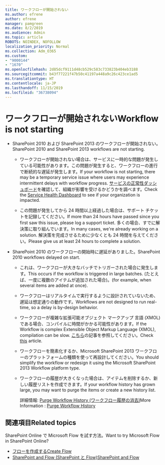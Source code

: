 ```yaml
---
title: ワークフローが開始されない
ms.author: efrene
author: efrene
manager: pamgreen
ms.date: 8/2/2019
ms.audience: Admin
ms.topic: article
ROBOTS: NOINDEX, NOFOLLOW
localization_priority: Normal
ms.collection: Adm_O365
ms.custom:
- "9000144"
- "1670"
ms.openlocfilehash: 2d85dcf9111d48cb529c583c733823b404eb3188
ms.sourcegitcommit: b43f77221f47b50c41197a448a9c26c423ce1ad5
ms.translationtype: HT
ms.contentlocale: ja-JP
ms.lasthandoff: 11/15/2019
ms.locfileid: "36738094"
---
```

# <a name="workflow-is-not-starting"></a><span data-ttu-id="28cb1-102">ワークフローが開始されない</span><span class="sxs-lookup"><span data-stu-id="28cb1-102">Workflow is not starting</span></span>

- <span data-ttu-id="28cb1-103">SharePoint 2010 および SharePoint 2013 のワークフローが開始されない。</span><span class="sxs-lookup"><span data-stu-id="28cb1-103">SharePoint 2010 and SharePoint 2013 workflows are not starting.</span></span>

    - <span data-ttu-id="28cb1-104">ワークフローが開始されない場合は、サービスに一時的な問題が発生している可能性があります。この問題が発生すると、ワークフローの進行で断続的な遅延が発生します。</span><span class="sxs-lookup"><span data-stu-id="28cb1-104">If your workflow is not starting, there may be a temporary service issue where users may experience intermittent delays with workflow progress.</span></span> <span data-ttu-id="28cb1-105">[サービスの正常性ダッシュボード](https:/admin.microsoft.com/AdminPortal/Home#/servicehealth)を確認して、組織が影響を受けるかどうかを調べます。</span><span class="sxs-lookup"><span data-stu-id="28cb1-105">Check the [Service Health Dashboard](https:/admin.microsoft.com/AdminPortal/Home#/servicehealth) to see if your organization is impacted.</span></span>

    - <span data-ttu-id="28cb1-106">この問題が発生してから 24 時間以上経過した場合は、サポート チケットを記録してください。</span><span class="sxs-lookup"><span data-stu-id="28cb1-106">If more than 24 hours have passed since you first saw this issue, please log a support ticket.</span></span> <span data-ttu-id="28cb1-107">多くの場合、すでに解決策に取り組んでいます。</span><span class="sxs-lookup"><span data-stu-id="28cb1-107">In many cases, we're already working on a solution.</span></span> <span data-ttu-id="28cb1-108">解決策を完成させるために少なくとも 24 時間を与えてください。</span><span class="sxs-lookup"><span data-stu-id="28cb1-108">Please give us at least 24 hours to complete a solution.</span></span>

- <span data-ttu-id="28cb1-109">SharePoint 2010 のワークフローの開始時に遅延がありました。</span><span class="sxs-lookup"><span data-stu-id="28cb1-109">SharePoint 2010 workflows delayed on start.</span></span>

    - <span data-ttu-id="28cb1-110">これは、ワークフローが大きなバッチでトリガーされた場合に発生します。</span><span class="sxs-lookup"><span data-stu-id="28cb1-110">This occurs if the workflow is triggered in large batches.</span></span> <span data-ttu-id="28cb1-111">(たとえば、一度に複数のアイテムが追加された場合)。</span><span class="sxs-lookup"><span data-stu-id="28cb1-111">(for example, when several items are added at once).</span></span>

    - <span data-ttu-id="28cb1-112">ワークフローはリアルタイムで実行するように設計されていないため、遅延は想定通りの動作です。</span><span class="sxs-lookup"><span data-stu-id="28cb1-112">Workflows are not designed to run real-time, so a delay is by-design behavior.</span></span>

   -  <span data-ttu-id="28cb1-113">ワークフローが複雑な拡張可能オブジェクト マークアップ 言語 (XMOL) である場合、コンパイルに時間がかかる可能性があります。</span><span class="sxs-lookup"><span data-stu-id="28cb1-113">If the Workflow is complex Extensible Object Markup Language (XMOL), compilation can be slow.</span></span> <span data-ttu-id="28cb1-114">[こちら](https://support.microsoft.com//kb/3043697)の記事を参照してください。</span><span class="sxs-lookup"><span data-stu-id="28cb1-114">Check [this](https://support.microsoft.com//kb/3043697) article.</span></span>

    - <span data-ttu-id="28cb1-115">ワークフローを簡素化するか、Microsoft SharePoint 2013 ワークフローのプラットフォームの種類を使って再設計してください。</span><span class="sxs-lookup"><span data-stu-id="28cb1-115">You should simplify the workflow or redesign it using the Microsoft SharePoint 2013 Workflow platform type.</span></span>

    - <span data-ttu-id="28cb1-116">ワークフローの履歴が大きくなった場合は、アイテムを削除するか、新しい履歴リストを作成できます。</span><span class="sxs-lookup"><span data-stu-id="28cb1-116">If your workflow history has grown large, you may want to purge the items or create a new history list.</span></span>

        <span data-ttu-id="28cb1-117">詳細情報: [Purge Workflow History (ワークフロー履歴の消去)](https://blogs.technet.microsoft.com/marj/2015/08/07/sharepoint-2010-workflows-best-practice-purge-workflow-history-list-items/)</span><span class="sxs-lookup"><span data-stu-id="28cb1-117">More Information : [Purge Workflow History](https://blogs.technet.microsoft.com/marj/2015/08/07/sharepoint-2010-workflows-best-practice-purge-workflow-history-list-items/)</span></span>


## <a name="related-topics"></a><span data-ttu-id="28cb1-118">関連項目</span><span class="sxs-lookup"><span data-stu-id="28cb1-118">Related topics</span></span>
<span data-ttu-id="28cb1-119">SharePoint Online で Microsoft Flow を試す方法。</span><span class="sxs-lookup"><span data-stu-id="28cb1-119">Want to try Microsoft Flow in SharePoint Online?</span></span>
- [<span data-ttu-id="28cb1-120">フローを作成する</span><span class="sxs-lookup"><span data-stu-id="28cb1-120">Create Flow</span></span>](https://support.office.com/article/Create-a-flow-for-a-list-or-library-in-SharePoint-Online-or-OneDrive-for-Business-a9c3e03b-0654-46af-a254-20252e580d01) 
- [<span data-ttu-id="28cb1-121">SharePoint and Flow (SharePoint と Flow)</span><span class="sxs-lookup"><span data-stu-id="28cb1-121">SharePoint and Flow</span></span>](https://flow.microsoft.com/blog/sharepoint-and-flow/) 


